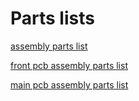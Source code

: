 # Parts lists

[assembly parts list](01.000.00.01.01_assembly_parts_list.md)

[front pcb assembly parts list](01.002.00.01.01_front_pcb_assembly_parts_list.md)

[main pcb assembly parts list](01.003.00.01.01_main_pcb_assembly_parts_list.md)

